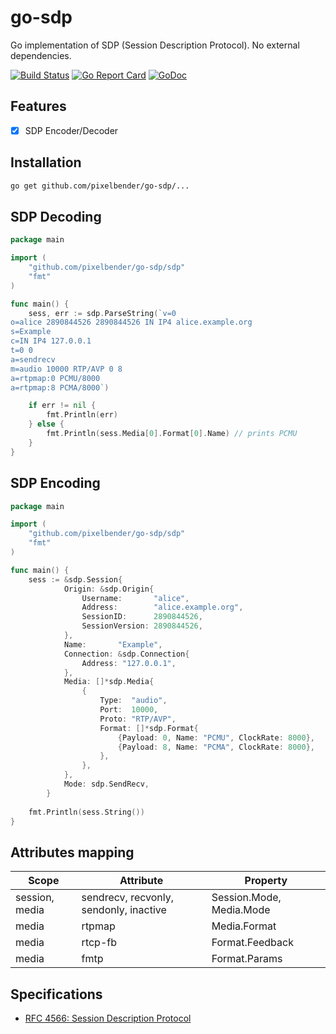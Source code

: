 # go-sdp

Go implementation of SDP (Session Description Protocol). No external dependencies.

[![Build Status](https://api.travis-ci.org/pixelbender/go-sdp.svg)](https://travis-ci.org/pixelbender/go-sdp)
[![Go Report Card](https://goreportcard.com/badge/github.com/pixelbender/go-sdp)](https://goreportcard.com/report/github.com/pixelbender/go-sdp)
[![GoDoc](https://godoc.org/github.com/pixelbender/go-sdp?status.svg)](https://godoc.org/github.com/pixelbender/go-sdp/sdp)

## Features

- [x] SDP Encoder/Decoder

## Installation

```sh
go get github.com/pixelbender/go-sdp/...
```

## SDP Decoding

```go
package main

import (
	"github.com/pixelbender/go-sdp/sdp"
	"fmt"
)

func main() {
	sess, err := sdp.ParseString(`v=0
o=alice 2890844526 2890844526 IN IP4 alice.example.org
s=Example
c=IN IP4 127.0.0.1
t=0 0
a=sendrecv
m=audio 10000 RTP/AVP 0 8
a=rtpmap:0 PCMU/8000
a=rtpmap:8 PCMA/8000`)

	if err != nil {
		fmt.Println(err)
	} else {
		fmt.Println(sess.Media[0].Format[0].Name) // prints PCMU
	}
}
```

## SDP Encoding

```go
package main

import (
	"github.com/pixelbender/go-sdp/sdp"
	"fmt"
)

func main() {
	sess := &sdp.Session{
    		Origin: &sdp.Origin{
    			Username:       "alice",
    			Address:        "alice.example.org",
    			SessionID:      2890844526,
    			SessionVersion: 2890844526,
    		},
    		Name:       "Example",
    		Connection: &sdp.Connection{
    			Address: "127.0.0.1",
            },
    		Media: []*sdp.Media{
    			{
    				Type:  "audio",
    				Port:  10000,
    				Proto: "RTP/AVP",
    				Format: []*sdp.Format{
    					{Payload: 0, Name: "PCMU", ClockRate: 8000},
    					{Payload: 8, Name: "PCMA", ClockRate: 8000},
    				},
    			},
    		},
    		Mode: sdp.SendRecv,
    	}
    	
	fmt.Println(sess.String())
}
```

## Attributes mapping

| Scope | Attribute | Property |
| ----- | --------- | ----------------- |
| session, media | sendrecv, recvonly, sendonly, inactive | Session.Mode, Media.Mode |
| media | rtpmap | Media.Format |
| media | rtcp-fb | Format.Feedback |
| media | fmtp | Format.Params |

## Specifications

- [RFC 4566: Session Description Protocol](https://tools.ietf.org/html/rfc4566)
